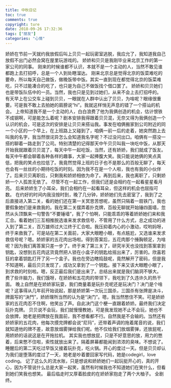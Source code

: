 ```yaml
---
title: 中秋日记
toc: true
comments: true
copyright: ture
date: 2018-09-26 17:32:36
tags: ["朋友"]
categories: "心情"
---
```

娇娇在节前一天就约我放假后叫上贝贝一起玩密室逃脱，我应允了，我知道我自己放假不出门必然会窝在屋里玩游戏的。
娇娇和贝贝是我刚毕业来北京工作的第一家公司的同事。
刚来的时候谁都不认识，本就不是一个主动的人，当然不敢见谁都跑上去打招呼，总是一个人到处瞎溜达。
刚来北京总是觉得北京的饭菜难吃的要命，所以每天自己做饭，做晚饭带中饭。其实一直到现在都觉得北京的饭菜难吃，只不过能凑合的吃了，也只是为自己不做饭找个借口罢了。
娇娇和贝贝她们也是带饭队伍中的一员。当然，我也只是见到过她们，从来不会上去打招呼的。
有天早上在公交车上碰到贝贝，一眼就在人群中认出了贝贝，为啥呢？眼缘很重要。可是我不敢上去拍她的肩膀说“hi”。我就这样悄无声息的错了一个搭讪的机会。
上帝知道我不是一个主动的人，白白浪费了他为我俩创造的机会，估计恨铁不成钢啊，可是能怎么着呢？剧本安排我得跟着贝贝混，无奈又得为我俩创造一个认识的机会，可是这次的安排是让贝贝来搭讪我。事发在咱俩搬家到公司附近的同一个小区的一个早上，在上班路上又碰到了，咱俩一前一后的走着，她突然跑上去叫我的名字，我当然很诧异怎么会知道我名字呢？不过没问出口。咱俩有一搭没一搭的聊着一路走到了公司。特别清楚的记得那天中午贝贝叫我一块吃中饭，从那天开始我就跟着贝贝混了，每天中午一起吃饭，当然，还有娇娇，我们就成了饭友。每天中午都会聊着各种各样的趣事，大家一起捧腹大笑。我只能说她俩的笑点真低，把我的笑点也拉低了。我竟然觉得上班的日子也不是那么的百般无聊了，每天也会有一丝丝的小期待吃饭的时刻。因为我不在是一个人啦，我也有我的小伙伴了。后来贝贝离职后，只剩我和娇娇相依为命了。再到后来，我也离职了，只剩娇娇一个人孤苦无依了。
尽管不在一起工作，但我们还是会相约在一起看星星看月亮。
后来娇娇生了小耳朵，我们会相约在一起看耳朵，但这样的机会也屈指可数。
在约好的时间内我没按时到，晚了几分钟，娇娇她们先去密室了，我到了之后直接进入第二关，看的她们还在第一关冥思苦想呢，虽然只隔着一扇铁门，我也要假象她们是来救我的。我在第二关摆弄着扑克牌，百般无聊就开始锤四面墙，忽然从头顶飘来一句警告“不要锤墙”，我了个怕啊，只能乖乖的等着娇娇她们来和我汇合。看着她们三互相推脱选谁来发求救信号，不管用了什么方式，总之成功的进入到了第二关，百万雄师过大江终于汇合啦。我压抑着内心的小激动，哎哟妈呀，终于来救我了。可是站在第二关面前，大家大眼瞪小眼，有点尴尬，又选谁来发求救信号呢？嗯。娇娇家的五花肉出场啦。得到答案后，五花肉那个捶胸顿足，为啥呢？因为我们离答案只差一步了。终于来了第三关了，研究半天也没找到答案拿到钥匙，没想到五花肉这货竟然把人锁在小盒子的钥匙给摇出来了，厉害的。欣喜若狂的拿着钥匙打开了另一个盒子。我也在旁边瞎捣鼓呢，竟然解开了密码，但是我不知道啊，最后贝贝发现了，成功又拿到了一个钥匙。接下来又该大眼瞪小眼了，到求救的时刻啦。嗯，反正最后我们是出来了。总结出来就是我们脑洞不够大。
费了些许脑力，我们饿呀，在娇娇和五花肉的带领下，我吃到了久违许久的热干面。
晚上自然是在娇娇家玩耍，我们商量着是玩扑克呢还是玩决门？决门是个啥呢？这事得从几年前开始说起，那是娇娇第一次玩三国杀，三国杀有张牌是决斗，牌面写的“決鬥”，娇娇理所当然的认为是“決门”。嗯，我当然憋住不笑。可是娇娇家的五花肉忍不住啊，他笑出了声。自此决门这个梗一直跟着娇娇。最终我们决定玩扑克牌。
贝贝说不会玩，我们就慢慢教她，可是我发现她不止不会玩，她也不会放牌，她老是把牌放在我面前，我不想看都不行。自然我是不会输的。当然还有娇娇家的五花肉，他每次摸完牌都会说“尼玛”，还带着声调的拖着尾音的说，我们就知道他的牌不差，故意放烟雾弹给我们呢。他不仅给我们放烟雾弹，还放屁呢，用娇娇的话说这是在开拖拉机。
其实我也想放屁，只是不好意思的放，用力的憋着，后来憋不住啦，索性就放出来了。隔着屏幕都能闻到浓浓的臭味。不想说了。
睡醒后的第二天吃过早饭又接着玩扑克，吃火锅。开心的度过一天。但是贝贝却认为我们是堕落的度过了一天，她老是吵着要回家写代码，她是codegirl，love coding。
记了这么久的流水账，只是想说和娇娇她们一起玩挺开心的，真的开心，因为不管说什么总是大家一起笑，虽然有时候我也不知道她们在笑什么，但看到她们笑我也想笑。
最后临走时又厚着脸皮的在娇娇家抱走了两个大柚子。
全剧终。